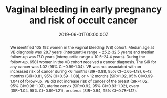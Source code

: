 ---
abstract: We identified 105 192 women in the vaginal bleeding (VB) cohort. Median age at VB diagnosis was 28.7 years (interquartile range = 25.2–32.5 years) and median follow-up was 17.0 years (interquartile range = 10.5–24.4 years). During the follow-up, 6581 women in the VB cohort received a cancer diagnosis. The SIR for any cancer was 1.02 (95% CI=0.99–1.04). VB was not associated with an increased risk of cancer during <6 months (SIR=0.88, 95% CI=0.65–1.18), 6–12 months (SIR=0.81, 95% CI=0.59– 1.08), or > 12 months (SIR=1.02, 95% CI=0.99–1.04) of follow-up. VB did not increase risk of cancer of the breast (SIR=1.02, 95% CI=0.98–1.07), uterine cervix (SIR=0.92, 95% CI=0.83–1.02), ovary (SIR=1.04, 95% CI=0.89–1.21), or uterus (SIR=0.94, 95% CI=0.78–1.12). 
authors:
- admin
- Dóra K. Farkas
- Erzsébet Horváth-Puhó
- Paolo Prandoni
- Henrik T. Sørensen
- Vera Ehrenstein
date: "2019-06-01T00:00:00Z"
doi: "10.1002/ijgo.12867"
publication: In *International Journal of Gynecology & Obstetrics*
publication_types:
- "2"
publishDate: "2019-06-01T00:00:00Z"
summary: Vaginal bleeding in early pregnancy is not associated with a higher cancer risk compared with pregnancies in women from the general population of similar age.
tags: ["Reproductive epidemiology", "Poster", "Conference", "Women's health"]
title: Vaginal bleeding in early pregnancy and risk of occult cancer
---